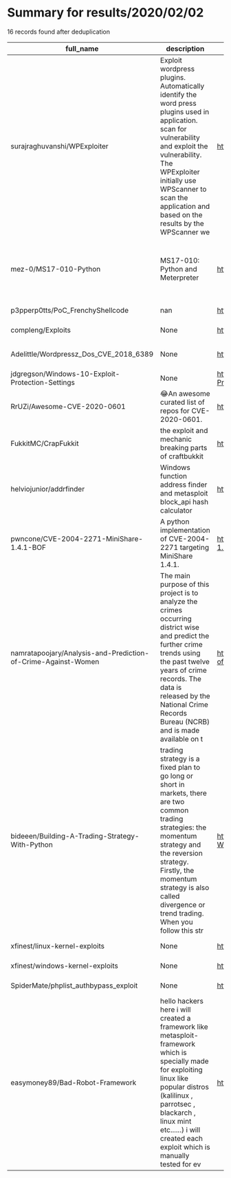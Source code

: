 
# Summary for results/2020/02/02
    
16 records found after deduplication

| full_name | description | html_url | matched_list | matched_count | pushed_at | size | stargazers_count | language | forks_count | vul_ids |
|---------------------------------------------------------------|------------------------------------------------------------------------------------------------------------------------------------------------------------------------------------------------------------------------------------------------------------------|----------------------------------------------------------------------------------|-----------------------------------------------------------------------------|-----------------|---------------------------|--------|--------------------|------------------|---------------|-------------------|
| surajraghuvanshi/WPExploiter | Exploit wordpress plugins. Automatically identify the word press plugins used in application. scan for vulnerability and exploit the vulnerability. The WPExploiter initially use WPScanner to scan the application and based on the results by the WPScanner we | https://github.com/surajraghuvanshi/WPExploiter | ['exploit'] | 1 | 2020-02-02 11:43:38+00:00 | 8 | 0 | | 0 | [] |
| mez-0/MS17-010-Python | MS17-010: Python and Meterpreter | https://github.com/mez-0/MS17-010-Python | ['metasploit module OR metasploit payload', 'metasploit module OR payload'] | 2 | 2020-02-02 16:18:43+00:00 | 140 | 319 | Python | 103 | ['MS17-010'] |
| p3pperp0tts/PoC_FrenchyShellcode | nan | https://github.com/p3pperp0tts/PoC_FrenchyShellcode | ['shellcode'] | 1 | 2020-02-02 10:53:25+00:00 | 6 | 4 | Python | 3 | [] |
| compleng/Exploits | None | https://github.com/compleng/Exploits | ['exploit'] | 1 | 2020-02-02 17:17:27+00:00 | 1631 | 0 | Python | 1 | [] |
| Adelittle/Wordpressz_Dos_CVE_2018_6389 | None | https://github.com/Adelittle/Wordpressz_Dos_CVE_2018_6389 | ['cve-2'] | 1 | 2020-02-02 05:25:45+00:00 | 4 | 0 | Shell | 3 | ['CVE-2018-6389'] |
| jdgregson/Windows-10-Exploit-Protection-Settings | None | https://github.com/jdgregson/Windows-10-Exploit-Protection-Settings | ['exploit'] | 1 | 2020-02-02 04:07:21+00:00 | 17 | 5 | PowerShell | 0 | [] |
| RrUZi/Awesome-CVE-2020-0601 | 😂An awesome curated list of repos for CVE-2020-0601. | https://github.com/RrUZi/Awesome-CVE-2020-0601 | ['cve-2'] | 1 | 2020-02-02 02:29:23+00:00 | 11 | 3 | | 1 | ['CVE-2020-0601'] |
| FukkitMC/CrapFukkit | the exploit and mechanic breaking parts of craftbukkit | https://github.com/FukkitMC/CrapFukkit | ['exploit'] | 1 | 2020-02-02 19:30:54+00:00 | 70 | 1 | Java | 0 | [] |
| helviojunior/addrfinder | Windows function address finder and metasploit block_api hash calculator | https://github.com/helviojunior/addrfinder | ['metasploit module OR payload'] | 1 | 2020-02-02 01:14:05+00:00 | 6 | 0 | C | 0 | [] |
| pwncone/CVE-2004-2271-MiniShare-1.4.1-BOF | A python implementation of CVE-2004-2271 targeting MiniShare 1.4.1. | https://github.com/pwncone/CVE-2004-2271-MiniShare-1.4.1-BOF | ['cve-2'] | 1 | 2020-02-02 12:04:20+00:00 | 4 | 0 | Python | 0 | ['CVE-2004-2271'] |
| namratapoojary/Analysis-and-Prediction-of-Crime-Against-Women | The main purpose of this project is to analyze the crimes occurring district wise and predict the further crime trends using the past twelve years of crime records. The data is released by the National Crime Records Bureau (NCRB) and is made available on t | https://github.com/namratapoojary/Analysis-and-Prediction-of-Crime-Against-Women | ['exploit'] | 1 | 2020-02-02 15:20:49+00:00 | 6919 | 1 | Jupyter Notebook | 1 | [] |
| bideeen/Building-A-Trading-Strategy-With-Python | trading strategy is a fixed plan to go long or short in markets, there are two common trading strategies: the momentum strategy and the reversion strategy. Firstly, the momentum strategy is also called divergence or trend trading. When you follow this str | https://github.com/bideeen/Building-A-Trading-Strategy-With-Python | ['exploit'] | 1 | 2020-02-02 15:12:39+00:00 | 88 | 14 | Jupyter Notebook | 11 | [] |
| xfinest/linux-kernel-exploits | None | https://github.com/xfinest/linux-kernel-exploits | ['exploit'] | 1 | 2020-02-02 15:07:59+00:00 | 8972 | 0 | C | 0 | [] |
| xfinest/windows-kernel-exploits | None | https://github.com/xfinest/windows-kernel-exploits | ['exploit'] | 1 | 2020-02-02 15:16:34+00:00 | 230162 | 0 | C | 0 | [] |
| SpiderMate/phplist_authbypass_exploit | None | https://github.com/SpiderMate/phplist_authbypass_exploit | ['exploit'] | 1 | 2020-02-02 18:04:25+00:00 | 4 | 0 | | 0 | [] |
| easymoney89/Bad-Robot-Framework | hello hackers here i will created a framework like metasploit-framework which is specially made for exploiting linux like popular distros (kalilinux , parrotsec , blackarch , linux mint etc......) i will created each exploit which is manually tested for ev | https://github.com/easymoney89/Bad-Robot-Framework | ['exploit', 'metasploit module OR payload'] | 2 | 2020-02-02 15:21:25+00:00 | 6 | 0 | | 0 | [] |
